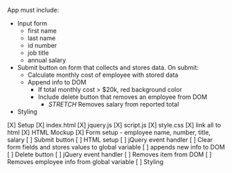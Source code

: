 App must include:
- Input form
    - first name
    - last name
    - id number
    - job title
    - annual salary
- Submit button on form that collects and stores data. On submit:
    - Calculate monthly cost of employee with stored data
    - Append info to DOM
        - If total monthly cost > $20k, red background color
        - Include delete button that removes an employee from DOM
            - *STRETCH* Removes salary from reported total
- Styling

[X] Setup
    [X] index.html
    [X] jquery.js
    [X] script.js
    [X] style.css
    [X] link all to html
[X] HTML Mockup
[X] Form setup - employee name, number, title, salary
[ ] Submit button
    [ ] HTML setup
    [ ] jQuery event handler
    [ ] Clear form fields and stores values to global variable
    [ ] appends new info to DOM
[ ] Delete button
    [ ] jQuery event handler
    [ ] Removes item from DOM
    [ ] Removes employee info from global variable
[ ] Styling
